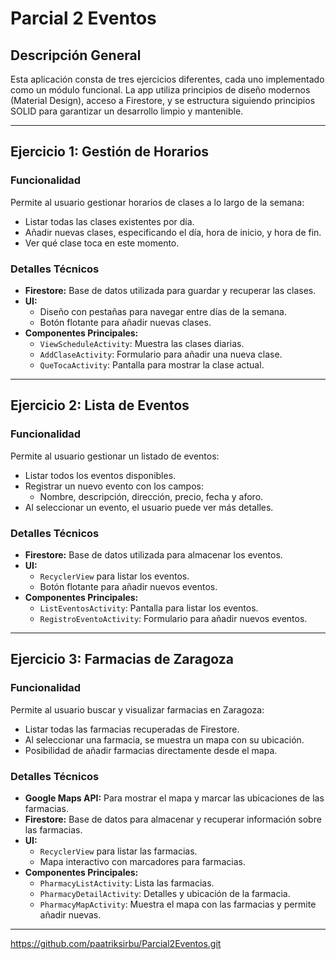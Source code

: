 # **Parcial 2 Eventos**

## **Descripción General**
Esta aplicación consta de tres ejercicios diferentes, cada uno implementado como un módulo funcional. La app utiliza principios de diseño modernos (Material Design), acceso a Firestore, y se estructura siguiendo principios SOLID para garantizar un desarrollo limpio y mantenible.

---

## **Ejercicio 1: Gestión de Horarios**
### **Funcionalidad**
Permite al usuario gestionar horarios de clases a lo largo de la semana:
- Listar todas las clases existentes por día.
- Añadir nuevas clases, especificando el día, hora de inicio, y hora de fin.
- Ver qué clase toca en este momento.

### **Detalles Técnicos**
- **Firestore:** Base de datos utilizada para guardar y recuperar las clases.
- **UI:** 
  - Diseño con pestañas para navegar entre días de la semana.
  - Botón flotante para añadir nuevas clases.
- **Componentes Principales:**
  - `ViewScheduleActivity`: Muestra las clases diarias.
  - `AddClaseActivity`: Formulario para añadir una nueva clase.
  - `QueTocaActivity`: Pantalla para mostrar la clase actual.

---

## **Ejercicio 2: Lista de Eventos**
### **Funcionalidad**
Permite al usuario gestionar un listado de eventos:
- Listar todos los eventos disponibles.
- Registrar un nuevo evento con los campos:
  - Nombre, descripción, dirección, precio, fecha y aforo.
- Al seleccionar un evento, el usuario puede ver más detalles.

### **Detalles Técnicos**
- **Firestore:** Base de datos utilizada para almacenar los eventos.
- **UI:**
  - `RecyclerView` para listar los eventos.
  - Botón flotante para añadir nuevos eventos.
- **Componentes Principales:**
  - `ListEventosActivity`: Pantalla para listar los eventos.
  - `RegistroEventoActivity`: Formulario para añadir nuevos eventos.

---

## **Ejercicio 3: Farmacias de Zaragoza**
### **Funcionalidad**
Permite al usuario buscar y visualizar farmacias en Zaragoza:
- Listar todas las farmacias recuperadas de Firestore.
- Al seleccionar una farmacia, se muestra un mapa con su ubicación.
- Posibilidad de añadir farmacias directamente desde el mapa.

### **Detalles Técnicos**
- **Google Maps API:** Para mostrar el mapa y marcar las ubicaciones de las farmacias.
- **Firestore:** Base de datos para almacenar y recuperar información sobre las farmacias.
- **UI:**
  - `RecyclerView` para listar las farmacias.
  - Mapa interactivo con marcadores para farmacias.
- **Componentes Principales:**
  - `PharmacyListActivity`: Lista las farmacias.
  - `PharmacyDetailActivity`: Detalles y ubicación de la farmacia.
  - `PharmacyMapActivity`: Muestra el mapa con las farmacias y permite añadir nuevas.

---
https://github.com/paatriksirbu/Parcial2Eventos.git
